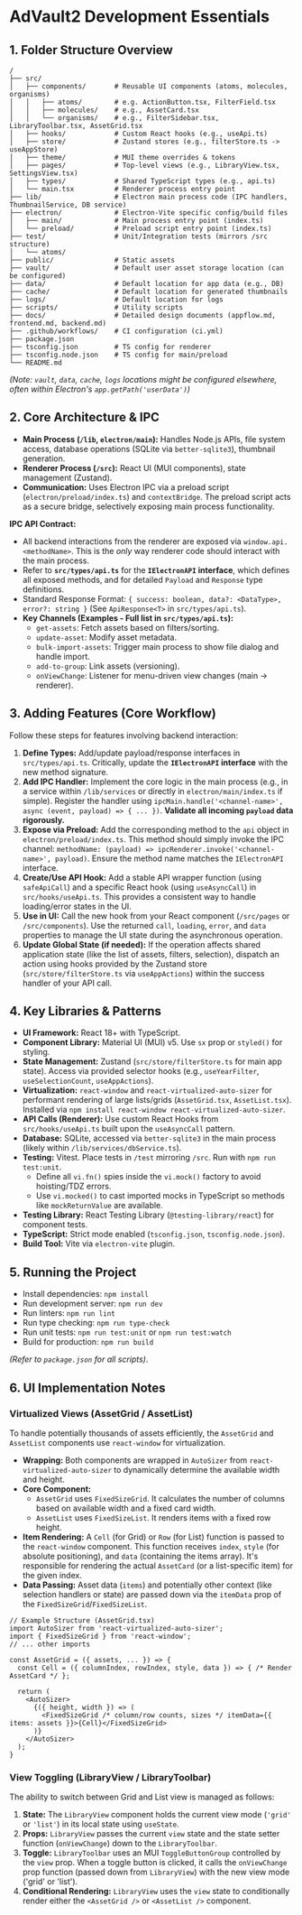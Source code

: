 # AdVault2 Development Essentials

## 1. Folder Structure Overview

```
/  
├── src/  
│   ├── components/       # Reusable UI components (atoms, molecules, organisms)
│   │   ├── atoms/        # e.g. ActionButton.tsx, FilterField.tsx
│   │   ├── molecules/    # e.g., AssetCard.tsx
│   │   └── organisms/    # e.g., FilterSidebar.tsx, LibraryToolbar.tsx, AssetGrid.tsx
│   ├── hooks/            # Custom React hooks (e.g., useApi.ts)
│   ├── store/            # Zustand stores (e.g., filterStore.ts -> useAppStore)
│   ├── theme/            # MUI theme overrides & tokens  
│   ├── pages/            # Top‑level views (e.g., LibraryView.tsx, SettingsView.tsx)
│   ├── types/            # Shared TypeScript types (e.g., api.ts)
│   └── main.tsx          # Renderer process entry point
├── lib/                  # Electron main process code (IPC handlers, ThumbnailService, DB service)
├── electron/             # Electron-Vite specific config/build files  
│   ├── main/             # Main process entry point (index.ts)
│   └── preload/          # Preload script entry point (index.ts)  
├── test/                 # Unit/Integration tests (mirrors /src structure)
│   └── atoms/
├── public/               # Static assets
├── vault/                # Default user asset storage location (can be configured)
├── data/                 # Default location for app data (e.g., DB)
├── cache/                # Default location for generated thumbnails
├── logs/                 # Default location for logs
├── scripts/              # Utility scripts
├── docs/                 # Detailed design documents (appflow.md, frontend.md, backend.md)
├── .github/workflows/    # CI configuration (ci.yml)
├── package.json
├── tsconfig.json         # TS config for renderer
├── tsconfig.node.json    # TS config for main/preload
└── README.md  
```
*(Note: `vault`, `data`, `cache`, `logs` locations might be configured elsewhere, often within Electron's `app.getPath('userData')`)*

## 2. Core Architecture & IPC

*   **Main Process (`/lib`, `electron/main`):** Handles Node.js APIs, file system access, database operations (SQLite via `better-sqlite3`), thumbnail generation.
*   **Renderer Process (`/src`):** React UI (MUI components), state management (Zustand).
*   **Communication:** Uses Electron IPC via a preload script (`electron/preload/index.ts`) and `contextBridge`. The preload script acts as a secure bridge, selectively exposing main process functionality.

**IPC API Contract:**

*   All backend interactions from the renderer are exposed via `window.api.<methodName>`. This is the *only* way renderer code should interact with the main process.
*   Refer to **`src/types/api.ts`** for the **`IElectronAPI` interface**, which defines all exposed methods, and for detailed `Payload` and `Response` type definitions.
*   Standard Response Format: `{ success: boolean, data?: <DataType>, error?: string }` (See `ApiResponse<T>` in `src/types/api.ts`).
*   **Key Channels (Examples - Full list in `src/types/api.ts`):**
    *   `get-assets`: Fetch assets based on filters/sorting.
    *   `update-asset`: Modify asset metadata.
    *   `bulk-import-assets`: Trigger main process to show file dialog and handle import.
    *   `add-to-group`: Link assets (versioning).
    *   `onViewChange`: Listener for menu-driven view changes (main -> renderer).

## 3. Adding Features (Core Workflow)

Follow these steps for features involving backend interaction:

1.  **Define Types:** Add/update payload/response interfaces in `src/types/api.ts`. Critically, update the **`IElectronAPI` interface** with the new method signature.
2.  **Add IPC Handler:** Implement the core logic in the main process (e.g., in a service within `/lib/services` or directly in `electron/main/index.ts` if simple). Register the handler using `ipcMain.handle('<channel-name>', async (event, payload) => { ... })`. **Validate all incoming `payload` data rigorously.**
3.  **Expose via Preload:** Add the corresponding method to the `api` object in `electron/preload/index.ts`. This method should simply invoke the IPC channel: `methodName: (payload) => ipcRenderer.invoke('<channel-name>', payload)`. Ensure the method name matches the `IElectronAPI` interface.
4.  **Create/Use API Hook:** Add a stable API wrapper function (using `safeApiCall`) and a specific React hook (using `useAsyncCall`) in `src/hooks/useApi.ts`. This provides a consistent way to handle loading/error states in the UI.
5.  **Use in UI:** Call the new hook from your React component (`/src/pages` or `/src/components`). Use the returned `call`, `loading`, `error`, and `data` properties to manage the UI state during the asynchronous operation.
6.  **Update Global State (if needed):** If the operation affects shared application state (like the list of assets, filters, selection), dispatch an action using hooks provided by the Zustand store (`src/store/filterStore.ts` via `useAppActions`) within the success handler of your API call.

## 4. Key Libraries & Patterns

*   **UI Framework:** React 18+ with TypeScript.
*   **Component Library:** Material UI (MUI) v5. Use `sx` prop or `styled()` for styling.
*   **State Management:** Zustand (`src/store/filterStore.ts` for main app state). Access via provided selector hooks (e.g., `useYearFilter`, `useSelectionCount`, `useAppActions`).
*   **Virtualization:** `react-window` and `react-virtualized-auto-sizer` for performant rendering of large lists/grids (`AssetGrid.tsx`, `AssetList.tsx`). Installed via `npm install react-window react-virtualized-auto-sizer`.
*   **API Calls (Renderer):** Use custom React Hooks from `src/hooks/useApi.ts` built upon the `useAsyncCall` pattern.
*   **Database:** SQLite, accessed via `better-sqlite3` in the main process (likely within `/lib/services/dbService.ts`).
*   **Testing:** Vitest. Place tests in `/test` mirroring `/src`. Run with `npm run test:unit`.
    - Define all `vi.fn()` spies inside the `vi.mock()` factory to avoid hoisting/TDZ errors.
    - Use `vi.mocked()` to cast imported mocks in TypeScript so methods like `mockReturnValue` are available.
*   **Testing Library:** React Testing Library (`@testing-library/react`) for component tests.
*   **TypeScript:** Strict mode enabled (`tsconfig.json`, `tsconfig.node.json`).
*   **Build Tool:** Vite via `electron-vite` plugin.

## 5. Running the Project

*   Install dependencies: `npm install`
*   Run development server: `npm run dev`
*   Run linters: `npm run lint`
*   Run type checking: `npm run type-check`
*   Run unit tests: `npm run test:unit` or `npm run test:watch`
*   Build for production: `npm run build`

*(Refer to `package.json` for all scripts)*.

## 6. UI Implementation Notes

### Virtualized Views (AssetGrid / AssetList)

To handle potentially thousands of assets efficiently, the `AssetGrid` and `AssetList` components use `react-window` for virtualization.

*   **Wrapping:** Both components are wrapped in `AutoSizer` from `react-virtualized-auto-sizer` to dynamically determine the available width and height.
*   **Core Component:**
    *   `AssetGrid` uses `FixedSizeGrid`. It calculates the number of columns based on available width and a fixed card width.
    *   `AssetList` uses `FixedSizeList`. It renders items with a fixed row height.
*   **Item Rendering:** A `Cell` (for Grid) or `Row` (for List) function is passed to the `react-window` component. This function receives `index`, `style` (for absolute positioning), and `data` (containing the items array). It's responsible for rendering the actual `AssetCard` (or a list-specific item) for the given index.
*   **Data Passing:** Asset data (`items`) and potentially other context (like selection handlers or state) are passed down via the `itemData` prop of the `FixedSizeGrid`/`FixedSizeList`.

```tsx
// Example Structure (AssetGrid.tsx)
import AutoSizer from 'react-virtualized-auto-sizer';
import { FixedSizeGrid } from 'react-window';
// ... other imports

const AssetGrid = ({ assets, ... }) => {
  const Cell = ({ columnIndex, rowIndex, style, data }) => { /* Render AssetCard */ };

  return (
    <AutoSizer>
      {({ height, width }) => (
        <FixedSizeGrid /* column/row counts, sizes */ itemData={{ items: assets }}>{Cell}</FixedSizeGrid>
      )}
    </AutoSizer>
  );
}
```

### View Toggling (LibraryView / LibraryToolbar)

The ability to switch between Grid and List view is managed as follows:

1.  **State:** The `LibraryView` component holds the current view mode (`'grid'` or `'list'`) in its local state using `useState`.
2.  **Props:** `LibraryView` passes the current `view` state and the state setter function (`onViewChange`) down to the `LibraryToolbar`.
3.  **Toggle:** `LibraryToolbar` uses an MUI `ToggleButtonGroup` controlled by the `view` prop. When a toggle button is clicked, it calls the `onViewChange` prop function (passed down from `LibraryView`) with the new view mode ('grid' or 'list').
4.  **Conditional Rendering:** `LibraryView` uses the `view` state to conditionally render either the `<AssetGrid />` or `<AssetList />` component.